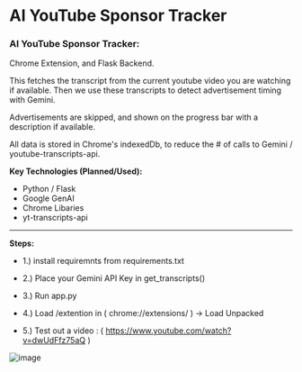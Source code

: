 # AI YouTube Sponsor Tracker
### AI YouTube Sponsor Tracker:

Chrome Extension, and Flask Backend. 

This fetches the transcript from the current youtube video you are watching if available.
Then we use these transcripts to detect advertisement timing with Gemini. 

Advertisements are skipped, and shown on the progress bar with a description if available. 

All data is stored in Chrome's indexedDb, to reduce the # of calls to Gemini / youtube-transcripts-api.

**Key Technologies (Planned/Used):**
* Python / Flask
* Google GenAI
* Chrome Libaries
* yt-transcripts-api
---

**Steps:** 
* 1.) install requiremnts from requirements.txt

* 2.) Place your Gemini API Key in get_transcripts()

* 3.) Run app.py

* 4.) Load /extention in ( chrome://extensions/ ) -> Load Unpacked

* 5.) Test out a video : ( https://www.youtube.com/watch?v=dwUdFfz75aQ ) 



![image](https://github.com/user-attachments/assets/64cbf188-95c8-459d-b0c0-229085356ffa)
